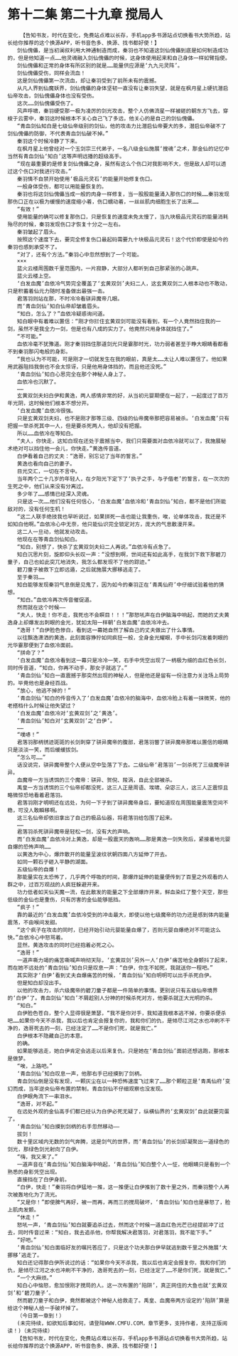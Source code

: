 # 第十二集 第二十九章 搅局人
        【告知书友，时代在变化，免费站点难以长存，手机app多书源站点切换看书大势所趋，站长给你推荐的这个换源APP，听书音色多、换源、找书都好使！】
       剑仙傀儡，是当初澜叔利用大神通制造而成，秦羽也不知道这剑仙傀儡到底是如何制造成功的，但是他知道一点……他灵魂融入剑仙傀儡的时候，这身体使用起来和自己身体一样如臂指使。
       剑仙傀儡和正常的身体有所区别的就是……能量供应源是‘九九元灵阵’。
       剑仙傀儡受伤，同样会流血！
       这是剑仙傀儡第一次流血，却让秦羽受到了前所未有的震撼。
       从凡人界到仙魔妖界，剑仙傀儡的身体坚韧一直没有让秦羽失望，就是在枫月星上硬抗潜启仙帝攻击，剑仙傀儡身体也没有受伤。
       这次……剑仙傀儡受伤了。
       风声呼啸，秦羽硬受那一极为凌厉的剑光攻击，整个人仿佛流星一样被砸的朝东方飞去，穿梭于云雾中，秦羽这时候根本不关心自己飞了多远，他关心的是自己的剑仙傀儡。
       “青血剑仙知白是七级仙帝级别的剑仙，他的攻击力比潜启仙帝要大的多，潜启仙帝破不了剑仙傀儡的防御，不代表青血剑仙破不掉。”
       秦羽这个时候冷静了下来。
       在枫月星上他曾经对一个玉剑宗三代弟子，一名八级金仙施展‘搜魂’之术，那金仙的记忆中当然有青血剑仙‘知白’这等声明远播的超级高手。
       “现在最重要的是修复剑仙傀儡之身，虽然有这么个伤口对我影响不大，但是敌人却可以透过这个伤口对我进行攻击。”
       秦羽情不自禁开始使用‘极品元灵石’的能量开始修复伤口。
       一般身体受伤，都可以用能量恢复的。
       秦羽也将这剑仙傀儡当成一般的肉身一样修复，当一股股能量涌入那伤口的时候……秦羽发现那伤口正在以极为缓慢的速度缩小着，伤口蠕动着，一丝丝肌肉细胞生长了出来……
       “有效！”
       使用能量的确可以修复那伤口，只是恢复的速度未免太慢了，当九块极品元灵石的能量消耗殆尽的时候，秦羽发现伤口才恢复十分之一左右。
       秦羽皱起了眉头。
       按照这个速度下去，要完全修复伤口最起码需要九十块极品元灵石！这个代价即使是如今的秦羽也感到承受不了。
       “对了，还有个方法。”秦羽心中忽然想到了一个可能。
       ×××
       蓝火云楼周围数千里范围内，一片寂静，大部分人都听到自己那紧张的心跳声。
       蓝火云楼上空。
       ‘白发血魔’血依冷气势完全覆盖了‘玄黄双剑’夫妇二人，这玄黄双剑二人根本动也不敢动，只是积蓄着仙元力随时准备做出最强一击。
       君落羽则站在那，不时冷冷看骈异魔帝几眼。
       而‘青血剑仙’知白仙帝却皱着眉头。
       “知白，怎么了？”血依冷疑惑询问道。
       知白眼中有着难以置信：“刚才你拦住玄黄双剑可能没有看到，有一个人竟然挡住我的一剑，虽然不是我全力一剑，但是也有八成的实力了。他竟然只用身体就挡住了。”
       “不可能。”
       血依冷毫不犹豫道。刚才秦羽挡住那道剑光只是霎那时光，功力弱者甚至于睁大眼睛看都看不到秦羽那闪电般的身影。
       “我也认为不可能，可是刚才一切就发生在我的眼前，真是太……太让人难以置信了。他如果用武器阻挡我倒也不会太惊讶，只是他用身体挡的，而且他还没死。”
       ‘青血剑仙’知白心思完全在那个神秘人身上了。
       血依冷也沉默了。
       ……
       玄黄双剑夫妇白伊和黄逸，两人感情非常的好，从当初元婴期便在一起了，一起度过了百万年光阴，这时候他们根本不想分开。
       ‘白发血魔’血依冷很强。
       只是玄黄双剑夫妇，也不是刚才那等三级、四级的仙帝魔帝那把容易被杀。‘白发血魔’只有把握一举杀死其中一人，但是要杀死两人，他却没有把握。
       所以……血依冷在等知白。
       “夫人，你快走，这知白现在还处于震撼当中，我们只需要面对血依冷就可以了，我施展秘术绝对可以挡住他一会儿，你快走。”黄逸传音道。
       白伊看着自己的丈夫：“逸哥，别忘记了当年的誓言。”
       黄逸也看向自己的妻子。
       目光交汇，一切在不言中。
       当年两个二十几岁的年轻人，在夕阳光下定下了‘执子之手，与子偕老’的誓言，在一次次的生死之中，他们从来没有分离过。
       多少年了……感情已经深入灵魂。
       只是这一次……他们没有任何信心，‘白发血魔’血依冷和‘青血剑仙’知白，都不是他们所能敌对的，没有任何生机！
       “这二人联手绝技我也早听说过，如果拼死一击也能让我重伤，唉，论单体攻击，我还是不如知白他啊。”血依冷心中无奈，他只能仙识完全锁定对方，庞大的气息散漫开来。
       这二人一旦动，他就发动攻击。
       他现在在等青血剑仙知白。
       “知白，别想了，快杀了玄黄双剑夫妇二人再说。”血依冷有点急了。
       知白沉思片刻，旋即仰头长叹一声：“没想到啊，世间还有如此高手，在我剑下救下那碧刀童子，自己也如此突兀地消失，我怎么都发现不了他的踪迹。”
       碧刀童子被救下立即远遁，之后就施展大挪移逃走了。
       至于秦羽……
       知白能够发现秦羽气息倒是见鬼了，因为如今的秦羽正在‘青禹仙府’中仔细试验着他的猜想。
       “知白。”血依冷再次传音催促道。
       然而就在这个时候——
       “夫人，快走！你不走，我死也不会瞑目！！！”那怒吼声在白伊脑海中响起，而她的丈夫黄逸身上却爆发出刺眼的金光，犹如太阳一样朝‘白发血魔’血依冷冲去。
       “逸哥！”白伊脸色惨白，看到这一幕她自然了解自己的丈夫做出了什么事情。
       以往飘逸潇洒的黄逸，此刻面容狰狞如同疯狂一般，全身金光耀眼，手中长剑闪发着刺眼的光华霎那便到了血依冷面前。
       “拼命了？”
       ‘白发血魔’血依冷看到这一幕只是冷冷一笑，右手中凭空出现了一柄极为细的血红色长剑，同时传音道，“知白，你再不动手，那女子就逃了。”
       ‘青血剑仙’知白一直震撼于那突然出现的神秘人，但是他还是留有一份注意力关注场上局势的。毕竟他也是身经百战。
       “放心，他逃不掉的！”
       ‘青血剑仙’知白的传音传入了‘白发血魔’血依冷的脑海中，血依冷脸上有着一抹微笑，他的老搭档什么时候让他失望过？
       ‘白发血魔’血依冷对‘玄黄双剑’之‘黄逸’。
       ‘青血剑仙’知白对‘玄黄双剑’之‘白伊’。
       ……
       “噗哧！”
       君落羽那柄锈迹斑斑的长剑刺穿了骈异魔帝的腹部，君落羽瞥了骈异魔帝那难以置信的眼睛只是淡淡一笑，而后缓缓拔剑。
       “怎么可……”
       话没说完，骈异魔帝整个人便从空中坠落了下去。二级仙帝‘君落羽’一剑杀死了三级魔帝骈异。
       血魔帝一方当诱饵的三个魔帝：骈异、贺倪、羧涡，自此全部被杀。
       禹皇一方当诱饵的三个仙帝却都没死，这三人正是周语、埃啸、朵宓三人，这三人正震惊且略微惊恐地看着君落羽。
       君落羽刚才明明还在远处，为何一下子到了骈异魔帝身后，要知道现在周围能量震荡空间不稳，可没人敢瞬移啊。
       这三名仙帝却依旧拿出了自己的极品仙器，将君落羽给包围了起来。
       ……
       君落羽杀死骈异魔帝是轻松一剑，没有大的声响。
       而‘白发血魔’血依冷对上黄逸，却是一股震天的轰响……那是黄逸一剑失败后，紧接着地元婴自爆的恐怖声响……
       以黄逸为中心，爆炸散开的能量呈波纹状朝四面八方延伸了开去。
       如同一颗石子砸入平静的湖面。
       五级仙帝的自爆！
       那能量实在太恐怖了，几乎两个呼吸的时间，那爆炸延伸的能量便传到了百里之外观看的人群之中，过百万观战的人疯狂躲避开来。
       功力低者如天仙天魔一流，在此散发的能量之下全部爆炸开来，鲜血染红了整个天空，那些低级的金仙也是重伤，只有厉害的金仙能够抵挡。
       “疯子！”
       靠的最近的‘白发血魔’血依冷受到的冲击最大，即使以他七级魔帝的功力还是感到体内能量震荡，不由喉间发甜。
       “这个疯子在攻击的同时，已经开始引动元婴能量自爆了，否则元婴自爆绝对不可能这么快。”血依冷心中怒骂着。
       显然，黄逸攻击的同时已经抱着必死之心。
       “逸哥！”
       一道声嘶力竭的痛苦嘶喊声响彻天际，‘玄黄双剑’另外一人‘白伊’痛苦地全身颤抖了起来，而在她不远处的‘青血剑仙’知白只是叹息一声：“白伊，你生不如死，我就送你一程吧。”
       其实刚才‘白伊’看到丈夫自爆痛苦的时候，‘青血剑仙’知白明明可以出手杀死白伊。
       但是知白却没出手。
       以他的攻击力，杀六级魔帝的碧刀童子都是一件简单的事情。更别说只有五级仙帝境界的‘白伊’了。青血剑仙‘知白’不屑趁别人分神的时候杀死对方，他要杀就正大光明的杀。
       “知白。”
       白伊脸色苍白，整个人显得很是萧瑟，“我不是你对手，我知道我根本逃不掉，你要杀便杀吧……如果你今天不杀我，我以后也肯定会报复你的，我和你们的仇，是倾尽江河之水也冲刷不干净的，逸哥死去的一刻，已经注定了……不是你们死，就是我亡。”
       白伊根本不隐藏自己的本意。
       的确。
       如果能够逃走，她白伊肯定会逃走以后来复仇，只是她在‘青血剑仙’面前还想逃跑，那根本是做梦。
       “唉，上路吧。”
       ‘青血剑仙’知白叹息一声，他那右手已经摸到了剑柄。
       青血剑仙倒是没有发现，一颗灰尘在以一种恐怖速度飞过来了……那个颗粒正是‘青禹仙府’变幻而成，当年逆央仙帝布置的禁制，青血剑仙不仔细观察也没发现。
       白伊眼角流下一串泪水。
       “逸哥，对不起。”
       在远处外观的金仙高手们都已经认为白伊必死无疑了，纵横仙界的‘玄黄双剑’自此就要完蛋了。
       ‘青血剑仙’知白摸到剑柄的右手忽然移动——
       拔剑！
       数十里区域内无数的剑气奔腾，这是剑气的世界，而‘青血剑仙’的长剑却凝聚出一道绿色的剑光，那绿色剑光射向了白伊。
       “嗨，我又来了。”
       一道声音在‘青血剑仙’知白脑海中响起，‘青血剑仙’知白整个人一怔，他眼睛只是看到一个熟悉的身影凭空出现。
       直接挡在了白伊身前。
       “白伊，快走！”秦羽将白伊猛地一推，这一推便让白伊推到了数十里之外，而秦羽整个人再次被轰地化为了流光。
       “又是你！”即使脾气再好，被一而再，再而三的搅局破坏，‘青血剑仙’知白也是暴怒了，脸上肌肉发颤。
       “休走！”
       怒吼一声，‘青血剑仙’知白就要追杀过去，然而这个时候一道血红色光芒已经提前冲了过去，同时传音过来：“知白，我去追杀他，你帮我解决君落羽，对君落羽，我不能下手。”
       “好吧。”
       ‘青血剑仙’知白面临好友的嘱托答应了，只是这个功夫那白伊早就逃到数千里之外施展‘大挪移’逃走了。
       知白还记得那白伊所说过的话：“如果你今天不杀我，我以后也肯定会报复你，我和你们的仇，是倾尽江河之水也冲刷不干净的，逸哥死去的一刻，已经注定了……不是你们死，就是我亡。”
       “一个大麻烦。”
       知白心中恼怒，愈加恨刚才搅局的人。这一次布置的‘陷阱’，真正网住的大鱼也就‘玄黄双剑’和‘碧刀童子’。
       然而碧刀童子和白伊，竟然都被这个神秘人给救走了。禹皇、血魔帝两方设定的‘陷阱’算是给这个神秘人给一手破坏掉了。
       （今日第一章到！）
       (未完待续，如欲知后事如何，请登陆WWW.CMFU.COM，章节更多，支持作者，支持正版阅读！)（未完待续）
       【告知书友，时代在变化，免费站点难以长存，手机app多书源站点切换看书大势所趋，站长给你推荐的这个换源APP，听书音色多、换源、找书都好使！】